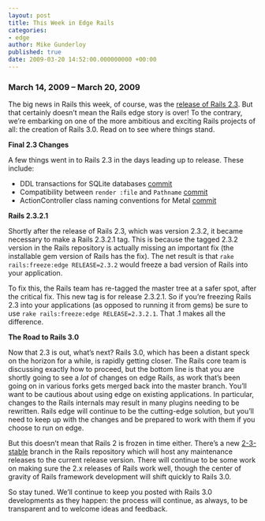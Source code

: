 ```yaml
---
layout: post
title: This Week in Edge Rails
categories:
- edge
author: Mike Gunderloy
published: true
date: 2009-03-20 14:52:00.000000000 +00:00
---
```

<h3>March 14, 2009 &#8211; March 20, 2009</h3>
<p>The big news in Rails this week, of course, was the <a href="http://weblog.rubyonrails.org/2009/3/16/rails-2-3-templates-engines-rack-metal-much-more">release of Rails 2.3</a>. But that certainly doesn&#8217;t mean the Rails edge story is over! To the contrary, we&#8217;re embarking on one of the more ambitious and exciting Rails projects of all: the creation of Rails 3.0. Read on to see where things stand.</p>
<p><b>Final 2.3 Changes</b><br /></p>
<p>A few things went in to Rails 2.3 in the days leading up to release. These include:</p>
<ul>
	<li><span class="caps">DDL</span> transactions for SQLite databases <a href="http://github.com/rails/rails/commit/ac3848201dfd7400708d3ccae0acb9388318fb99">commit</a></li>
	<li>Compatibility between <code>render :file</code> and <code>Pathname</code> <a href="http://github.com/rails/rails/commit/7706b57034e91820cf83445aede57c54ab66ac2d">commit</a></li>
	<li>ActionController class naming conventions for Metal <a href="http://github.com/rails/rails/commit/5f10533949457e3797c8f0b51eb30a9268bceb4d">commit</a></li>
</ul>
<p><b> Rails 2.3.2.1</b><br /></p>
<p>Shortly after the release of Rails 2.3, which was version 2.3.2, it became necessary to make a Rails 2.3.2.1 tag. This is because the tagged 2.3.2 version in the Rails repository is actually missing an important fix (the installable gem version of Rails has the fix). The net result is that <code>rake rails:freeze:edge RELEASE=2.3.2</code> would freeze a bad version of Rails into your application.</p>
<p>To fix this, the Rails team has re-tagged the master tree at a safer spot, after the critical fix. This new tag is for release 2.3.2.1. So if you’re freezing Rails 2.3 into your applications (as opposed to running it from gems) be sure to use <code>rake rails:freeze:edge RELEASE=2.3.2.1</code>. That .1 makes all the difference.</p>
<p><b>The Road to Rails 3.0</b><br /></p>
<p>Now that 2.3 is out, what&#8217;s next? Rails 3.0, which has been a distant speck on the horizon for a while, is rapidly getting closer. The Rails core team is discussing exactly how to proceed, but the bottom line is that you are shortly going to see a <em>lot</em> of changes on edge Rails, as work that&#8217;s been going on in various forks gets merged back into the master branch. You&#8217;ll want to be cautious about using edge on existing applications. In particular, changes to the Rails internals may result in many plugins needing to be rewritten. Rails edge will continue to be the cutting-edge solution, but you&#8217;ll need to keep up with the changes and be prepared to work with them if you choose to run on edge.</p>
<p>But this doesn&#8217;t mean that Rails 2 is frozen in time either. There&#8217;s a new <a href="http://github.com/rails/rails/commits/2-3-stable">2-3-stable</a> branch in the Rails repository which will host any maintenance releases to the current release version. There will continue to be some work on making sure the 2.x releases of Rails work well, though the center of gravity of Rails framework development will shift quickly to Rails 3.0.</p>
<p>So stay tuned. We&#8217;ll continue to keep you posted with Rails 3.0 developments as they happen: the process will continue, as always, to be transparent and to welcome ideas and feedback.</p>